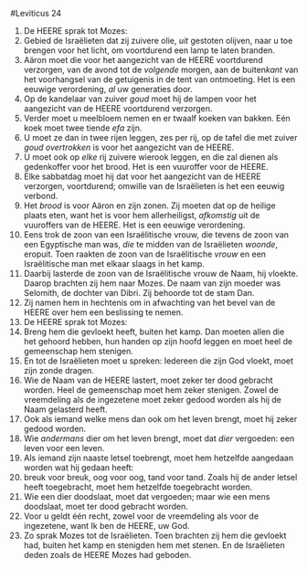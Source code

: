 #Leviticus 24
1. De HEERE sprak tot Mozes:
2. Gebied de Israëlieten dat zij zuivere olie, *uit* gestoten olijven, naar u toe brengen voor het licht, om voortdurend een lamp te laten branden.
3. Aäron moet die voor het aangezicht van de HEERE voortdurend verzorgen, van de avond tot de *volgende* morgen, aan de buiten*kant* van het voorhangsel van de getuigenis in de tent van ontmoeting. Het is een eeuwige verordening, *al* uw generaties door.
4. Op de kandelaar van zuiver *goud* moet hij de lampen voor het aangezicht van de HEERE voortdurend verzorgen.
5. Verder moet u meelbloem nemen en er twaalf koeken van bakken. Eén koek moet twee tiende *efa* zijn.
6. U moet ze dan in twee rijen leggen, zes per rij, op de tafel die met zuiver *goud overtrokken* is voor het aangezicht van de HEERE.
7. U moet ook op *elke* rij zuivere wierook leggen, en die zal dienen als gedenkoffer voor het brood. Het is een vuuroffer voor de HEERE.
8. Elke sabbatdag moet hij dat voor het aangezicht van de HEERE verzorgen, voortdurend; omwille van de Israëlieten is het een eeuwig verbond.
9. Het *brood* is voor Aäron en zijn zonen. Zij moeten dat op de heilige plaats eten, want het is voor hem allerheiligst, *afkomstig* uit de vuuroffers van de HEERE. Het is een eeuwige verordening.
10. Eens trok de zoon van een Israëlitische vrouw, die tevens de zoon van een Egyptische man was, *die* te midden van de Israëlieten *woonde*, eropuit. Toen raakten de zoon van de Israëlitische *vrouw* en een Israëlitische man met elkaar slaags in het kamp.
11. Daarbij lasterde de zoon van de Israëlitische vrouw de Naam, hij vloekte. Daarop brachten zij hem naar Mozes. De naam van zijn moeder was Selomith, de dochter van Dibri. Zij behoorde tot de stam Dan.
12. Zij namen hem in hechtenis om in afwachting van het bevel van de HEERE over hem een beslissing te nemen.
13. De HEERE sprak tot Mozes:
14. Breng hem die gevloekt heeft, buiten het kamp. Dan moeten allen die het gehoord hebben, hun handen op zijn hoofd leggen en moet heel de gemeenschap hem stenigen.
15. En tot de Israëlieten moet u spreken: Iedereen die zijn God vloekt, moet zijn zonde dragen.
16. Wie de Naam van de HEERE lastert, moet zeker ter dood gebracht worden. Heel de gemeenschap moet hem zeker stenigen. Zowel de vreemdeling als de ingezetene moet zeker gedood worden als hij de Naam gelasterd heeft.
17. Ook als iemand welke mens dan ook om het leven brengt, moet hij zeker gedood worden.
18. Wie *andermans* dier om het leven brengt, moet dat *dier* vergoeden: een leven voor een leven.
19. Als iemand zijn naaste letsel toebrengt, moet hem hetzelfde aangedaan worden wat hij gedaan heeft:
20. breuk voor breuk, oog voor oog, tand voor tand. Zoals hij de ander letsel heeft toegebracht, moet hem hetzelfde toegebracht worden.
21. Wie een dier doodslaat, moet dat vergoeden; maar wie een mens doodslaat, moet ter dood gebracht worden.
22. Voor u geldt één recht, zowel voor de vreemdeling als voor de ingezetene, want Ik ben de HEERE, uw God.
23. Zo sprak Mozes tot de Israëlieten. Toen brachten zij hem die gevloekt had, buiten het kamp en stenigden hem met stenen. En de Israëlieten deden zoals de HEERE Mozes had geboden.
